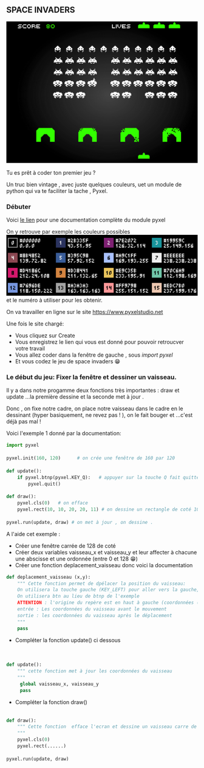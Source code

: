## SPACE INVADERS
![alt text](spaceinvader.png)

Tu es prêt à coder ton premier jeu ? 

Un truc bien vintage , avec juste quelques couleurs, uet un module de python qui va te faciliter la tache , Pyxel.

### Débuter

Voici [le lien](<https://github.com/kitao/pyxel/blob/main/docs/README.fr.md>)   pour une documentation complète du module pyxel

On y retrouve par exemple les couleurs possibles ![alt text](couleur.png) et le numéro à utiliser pour les obtenir.

On va travailler en ligne sur le site https://www.pyxelstudio.net 

Une fois le site chargé:

 * Vous cliquez sur Create
 * Vous enregistrez  le lien qui vous est donné pour pouvoir retroucver votre travail
 * Vous allez coder dans la fenêtre de gauche , sous _import pyxel_
 * Et vous codez le jeu de space invaders :grin:

 ### Le début du jeu: Fixer la fenêtre et dessiner un vaisseau.

 Il y a dans notre progamme deux fonctions très importantes : draw et update ...la première dessine et la seconde met à jour .

 Donc , on fixe notre cadre, on place notre vaisseau dans le cadre en le dessinant (hyper basiquement, ne revez pas ! ), on le fait bouger et ...c'est déjà pas mal !

 Voici l'exemple 1 donné par la documentation: 

```py
import pyxel

pyxel.init(160, 120)      # on crée une fenêtre de 160 par 120

def update():
    if pyxel.btnp(pyxel.KEY_Q):   # appuyer sur la touche Q fait quitter 
        pyxel.quit()

def draw():
    pyxel.cls(0)   # on efface
    pyxel.rect(10, 10, 20, 20, 11) # on dessine un rectangle de coté 10 et 20, couleur 11 soit vert clair.

pyxel.run(update, draw) # on met à jour , on dessine .

```

A l'aide cet exemple :

* Créer une fenêtre carrée de 128 de coté
* Créer deux variables vaisseau_x et vaisseau_y et leur affecter à chacune une abscisse et une ordonnée (entre 0 et 128 :grin:)
* Créer une fonction deplacement_vaisseau donc voici la documentation

```py
def deplacement_vaisseau (x,y):
    """ Cette fonction permet de dpélacer la position du vaisseau:
    On utilisera la touche gauche (KEY_LEFT) pour aller vers la gauche, et les touches KEY_RIGHT, KEY_UP,KEY_DOWN pour les autres déplacements.
    On utilisera btn au lieu de btnp de l'exemple
    ATTENTION : l'origine du repère est en haut à gauche (coordonnées (0,0))
    entrée : Les coordonnées du vaisseau avant le mouvement
    sortie : les coordonnées du vaisseau après le déplacement
    """
    pass
```
* Compléter la fonction update() ci dessous

```py


def update():
    """ cette fonction met à jour les coordonnées du vaisseau
    """
     global vaisseau_x, vaisseau_y
     pass
```
* Compléter la fonction draw()

```py

def draw():
    """ Cette fonction  efface l'ecran et dessine un vaisseau carre de coté entre 7 et 9 , à votre choix . Vous avez le choix de la couleur
    """
    pyxel.cls(0)
    pyxel.rect(......)

pyxel.run(update, draw)
```